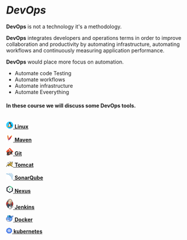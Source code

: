# **_DevOps_**

**DevOps** is not a technology it's a methodology.

 **DevOps** integrates developers and operations terms in order to improve collaboration and productivity by automating infrastructure, automating workflows and continuously measuring application performance.
 
 **DevOps** would place more focus on automation.
 - Automate code Testing
 - Automate workflows
 - Automate infrastructure
 - Automate Eveerything

#### In these course we will discuss some __DevOps__ tools.
\
<a href="topics/Linux"><img src="images/Linux.png" width="19"/> <b>Linux</b> </a>

<a href=""><img src="images/Maven.png" width="19"/> <b>Maven</b></a>

<a href=""><img src="images/Git.png" width="19"/> <b>Git</b></a>

<a href=""><img src="images/Tomcat.png" width="19"/> <b>Tomcat</b></a>

<a href=""><img src="images/SonarQube.png" width="19"/> <b>SonarQube</b></a>

<a href=""><img src="images/Nexus.png" width="19"/> <b>Nexus</b></a>

<a href=""><img src="images/Jenkins.png" width="19"/> <b>Jenkins</b></a>

<a href=""><img src="images/Docker.png" width="19"/> <b>Docker</b></a>

<a href=""><img src="images/Kubernetes.png" width="16"/> <b>kubernetes</b></a>
